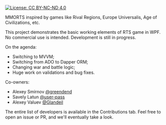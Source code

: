 [![License: CC BY-NC-ND 4.0](https://img.shields.io/badge/License-CC%20BY--NC--ND%204.0-lightgrey.svg)](https://creativecommons.org/licenses/by-nc-nd/4.0/)

MMORTS inspired by games like Rival Regions, Europe Universalis, Age of Civilizations, etc. 

This project demonstrates the basic working elements of RTS game in WPF. No commercial use is intended.
Development is still in progress.

On the agenda:
- Switching to MVVM; 
- Switching from ADO to Dapper ORM;
- Changing war and battle logic;
- Huge work on validations and bug fixes.

Co-owners:
- Alexey Smirnov [@greendend](https://github.com/greendend)
- Savely Latun [@user-pass](https://github.com/user-pass)
- Alexey Valuev [@Glandeil](https://github.com/Glandeil)

The entire list of developers is available in the Contributions tab. Feel free to open an issue or PR, and we'll eventually take a look.
